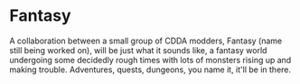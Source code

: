 # Fantasy
 
 A collaboration between a small group of CDDA modders, Fantasy (name still being worked on), will be just what it sounds like, a fantasy world undergoing some decidedly rough times with lots of monsters rising up and making trouble. Adventures, quests, dungeons, you name it, it'll be in there.
